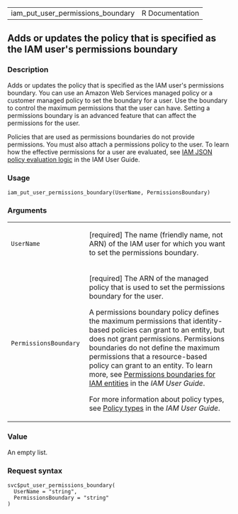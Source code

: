 <table style="width: 100%;">
<tbody>
<tr class="odd">
<td>iam_put_user_permissions_boundary</td>
<td style="text-align: right;">R Documentation</td>
</tr>
</tbody>
</table>

## Adds or updates the policy that is specified as the IAM user's permissions boundary

### Description

Adds or updates the policy that is specified as the IAM user's
permissions boundary. You can use an Amazon Web Services managed policy
or a customer managed policy to set the boundary for a user. Use the
boundary to control the maximum permissions that the user can have.
Setting a permissions boundary is an advanced feature that can affect
the permissions for the user.

Policies that are used as permissions boundaries do not provide
permissions. You must also attach a permissions policy to the user. To
learn how the effective permissions for a user are evaluated, see [IAM
JSON policy evaluation
logic](https://docs.aws.amazon.com/IAM/latest/UserGuide/reference_policies_evaluation-logic.html)
in the IAM User Guide.

### Usage

    iam_put_user_permissions_boundary(UserName, PermissionsBoundary)

### Arguments

<table>
<colgroup>
<col style="width: 35%" />
<col style="width: 65%" />
</colgroup>
<tbody>
<tr class="odd">
<td><code
id="iam_put_user_permissions_boundary_:_UserName">UserName</code></td>
<td><p>[required] The name (friendly name, not ARN) of the IAM user for
which you want to set the permissions boundary.</p></td>
</tr>
<tr class="even">
<td><code
id="iam_put_user_permissions_boundary_:_PermissionsBoundary">PermissionsBoundary</code></td>
<td><p>[required] The ARN of the managed policy that is used to set the
permissions boundary for the user.</p>
<p>A permissions boundary policy defines the maximum permissions that
identity-based policies can grant to an entity, but does not grant
permissions. Permissions boundaries do not define the maximum
permissions that a resource-based policy can grant to an entity. To
learn more, see <a
href="https://docs.aws.amazon.com/IAM/latest/UserGuide/access_policies_boundaries.html">Permissions
boundaries for IAM entities</a> in the <em>IAM User Guide</em>.</p>
<p>For more information about policy types, see <a
href="https://docs.aws.amazon.com/IAM/latest/UserGuide/access_policies.html#access_policy-types">Policy
types</a> in the <em>IAM User Guide</em>.</p></td>
</tr>
</tbody>
</table>

### Value

An empty list.

### Request syntax

    svc$put_user_permissions_boundary(
      UserName = "string",
      PermissionsBoundary = "string"
    )
